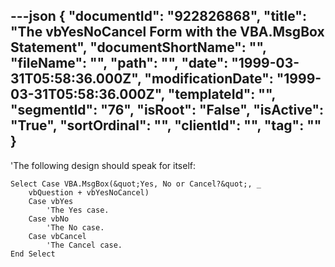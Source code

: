 ---json
{
  "documentId": "922826868",
  "title": "The vbYesNoCancel Form with the VBA.MsgBox Statement",
  "documentShortName": "",
  "fileName": "",
  "path": "",
  "date": "1999-03-31T05:58:36.000Z",
  "modificationDate": "1999-03-31T05:58:36.000Z",
  "templateId": "",
  "segmentId": "76",
  "isRoot": "False",
  "isActive": "True",
  "sortOrdinal": "",
  "clientId": "",
  "tag": ""
}
---

'The following design should speak for itself:

    Select Case VBA.MsgBox(&quot;Yes, No or Cancel?&quot;, _
        vbQuestion + vbYesNoCancel)
        Case vbYes
            'The Yes case.
        Case vbNo
            'The No case.
        Case vbCancel
            'The Cancel case.
    End Select
